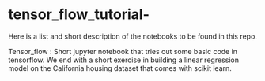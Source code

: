 # tensor_flow_tutorial- 

Here is a list and short description of the notebooks to be found in this repo. 

Tensor_flow : Short jupyter notebook that tries out some basic code in tensorflow. We end with a short exercise in 
building a linear regression model on the California housing dataset that comes with scikit learn. 
